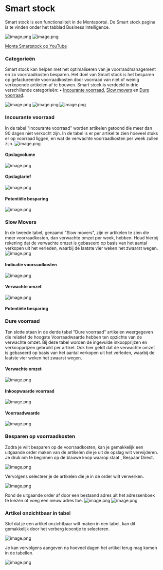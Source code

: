 # Smart stock

Smart stock is een functionaliteit in de Montaportal. De Smart stock pagina is te vinden onder het tabblad Business Intelligence.

![image.png](../../../Attachments/image-79f312ad-7e46-40e4-bd20-a7fa033b6c7e.png)
![image.png](../../../Attachments/image-68f1b87e-7be7-40bf-af36-549fa1804897.png)

[Monta Smartstock op YouTube](https://www.youtube.com/watch?v=90jZ_VraQls)

### Categorieën

Smart stock kan helpen met het optimaliseren van je voorraadmanagement en zo voorraadkosten besparen.
Het doel van Smart stock is het besparen op gefactureerde voorraadkosten door voorraad van niet of weinig verkopende artikelen af te bouwen.
Smart stock is verdeeld in drie verschillende categorieën:
•	[Incourante voorraad](#incourante-voorraad), [Slow movers](#slow-movers) en [Dure voorraad](#dure-voorraad).

![image.png](../../../Attachments/image-b6dd8f77-86a6-4cad-9f4a-31dc700909df.png)
![image.png](../../../Attachments/image-c6a5c5cb-906f-49d9-a8d5-ddc96b9c8ce1.png)
![image.png](../../../Attachments/image-d78fe336-5e32-4109-aedc-9619c5895080.png)



### Incourante voorraad
In de tabel "incourante voorraad" worden artikelen getoond die meer dan 90 dagen niet verkocht zijn.
In de tabel is er per artikel te zien hoeveel stuks er op voorraad liggen, en wat de verwachte voorraadkosten per week zullen zijn.
![image.png](../../../Attachments/image-28d0a84c-12b0-4071-a501-736c07bdf8ab.png)

#### Opslagvolume
![image.png](../../../Attachments/image-58ebd79d-180e-4846-aee3-ab720de0527e.png)

#### Opslagtarief
![image.png](../../../Attachments/image-cf6614ac-44db-4142-9f94-3c5d66aac08e.png)

#### Potentiële besparing
![image.png](../../../Attachments/image-2db9cb50-32c6-4e88-80a8-71046bfe114a.png)

### Slow Movers
In de tweede tabel, genaamd "Slow movers", zijn er artikelen te zien die meer voorraadkosten, dan verwachte omzet per week, hebben.
Houd hierbij rekening dat de verwachte omzet is gebaseerd op basis van het aantal verkopen uit het verleden, waarbij de laatste vier weken het zwaarst wegen.
![image.png](../../../Attachments/image-23f43537-7bd0-4fca-a5a2-1c7bcd52a9dd.png)

#### Indicatie voorraadkosten
![image.png](../../../Attachments/image-282d9ca3-e4d2-490a-9bfc-0cc99892e3dd.png)

#### Verwachte omzet
![image.png](../../../Attachments/image-70b31b45-5512-4622-9e98-81ffb8e489ad.png)
#### Potentiële besparing

### Dure voorraad
Ten slotte staan in de derde tabel "Dure voorraad" artikelen weergegeven die relatief de hoogste Voorraadwaarde hebben ten opzichte van de verwachte omzet.
Bij deze tabel worden de ingevulde inkoopprijzen en verkoopprijzen gebruikt per artikel. Ook hier geldt dat de verwachte omzet is gebaseerd op basis van het aantal verkopen uit het verleden, waarbij de laatste vier weken het zwaarst wegen.

#### Verwachte omzet
![image.png](../../../Attachments/image-df18d6b0-992a-4414-a08c-bd11ad101349.png)

#### Inkoopwaarde voorraad
![image.png](../../../Attachments/image-88fa6597-57e8-41c4-97a7-76f4318f422a.png)

#### Voorraadwaarde
![image.png](../../../Attachments/image-e8ecbb01-fd9d-49bb-a6c5-dfb4259d469e.png)

### Besparen op voorraadkosten
Zodra je wilt besparen op de voorraadkosten, kan je gemakkelijk een uitgaande order maken van de artikelen die je uit de opslag wilt verwijderen.
Je druk om te beginnen op de blauwe knop waarop staat , Bespaar Direct.

![image.png](../../../Attachments/image-bac2fb9b-ea81-4672-a2c4-73bdff9050c9.png)

Vervolgens selecteer je de artikelen die je in de order wilt verwerken.

![image.png](../../../Attachments/image-4a319da3-0ad1-4bcb-b9cc-5eafd2d2cf40.png)

Rond de uitgaande order af door een bestaand adres uit het adressenboek te kiezen of voeg een nieuw adres toe.
![image.png](../../../Attachments/image-0ec593e2-178b-4c27-8127-2eecae749e0b.png)
![image.png](../../../Attachments/image-c49a5faf-efe7-4675-a705-5f222cfc79ff.png)

### Artikel onzichtbaar in tabel
Stel dat je een artikel onzichtbaar wilt maken in een tabel, kan dit gemakkelijk door het verberg icoontje te selecteren.

![image.png](../../../Attachments/image-37f0fcef-e898-4f50-966c-e62f56cc3add.png)

Je kan vervolgens aangeven na hoeveel dagen het artikel terug mag komen in de tabellen.

![image.png](../../../Attachments/image-4ebfd346-47d5-4460-8a47-ac20e3cf4687.png)


